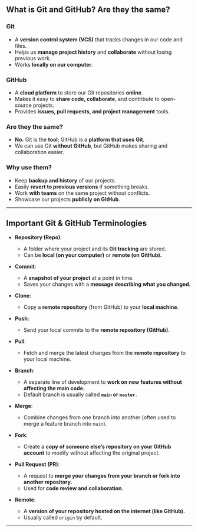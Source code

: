 ## What is Git and GitHub? Are they the same?

### Git
  - A **version control system (VCS)** that tracks changes in our code and files.
  - Helps us **manage project history** and **collaborate** without losing previous work.
  - Works **locally on our computer**.

### GitHub
  - A **cloud platform** to store our Git repositories **online**.
  - Makes it easy to **share code, collaborate**, and contribute to open-source projects.
  - Provides **issues, pull requests, and project management** tools.

### **Are they the same?**
  - **No.** Git is the **tool**; GitHub is a **platform that uses Git**.
  - We can use Git **without GitHub**, but GitHub makes sharing and collaboration easier.

### **Why use them?**
  - Keep **backup and history** of our projects.
  - Easily **revert to previous versions** if something breaks.
  - Work **with teams** on the same project without conflicts.
  - Showcase our projects **publicly on GitHub**.

---

## Important Git & GitHub Terminologies

- **Repository (Repo)**:
  - A folder where your project and its **Git tracking** are stored.
  - Can be **local (on your computer)** or **remote (on GitHub).**

- **Commit**:
  - A **snapshot of your project** at a point in time.
  - Saves your changes with a **message describing what you changed.**

- **Clone**:
  - Copy a **remote repository** (from GitHub) to your **local machine**.

- **Push**:
  - Send your local commits to the **remote repository (GitHub)**.

- **Pull**:
  - Fetch and merge the latest changes from the **remote repository** to your local machine.

- **Branch**:
  - A separate line of development to **work on new features without affecting the main code.**
  - Default branch is usually called **`main` or `master`.**

- **Merge**:
  - Combine changes from one branch into another (often used to merge a feature branch into `main`).

- **Fork**:
  - Create a **copy of someone else’s repository on your GitHub account** to modify without affecting the original project.

- **Pull Request (PR)**:
  - A request to **merge your changes from your branch or fork into another repository.**
  - Used for **code review and collaboration.**

- **Remote**:
  - A **version of your repository hosted on the internet (like GitHub).**
  - Usually called `origin` by default.

---

